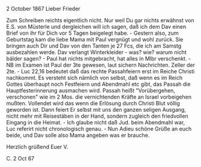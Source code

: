  2 October 1867
Lieber Frieder

Zum Schreiben reichts eigentlich nicht. Nur weil Du gar nichts erwähnst von E.S. von Müsterle und dergleichen will ich sagen, daß ich dem Dav einen Brief von ihr für Dich vor 5 Tagen beigelegt habe. - Gestern also, zum Geburtstag kam die liebe Mama mit Paul vergnügt und wohl zurück. Sie bringen auch Dir und Dav von den Tanten je 27 Fcs, die ich am Samstg ausbezahlen werde. Dav verlangt Winterkleider - was? wie? warum nicht bälder sagen? - Paul hat nichts mitgebracht, hat alles in Mlbr verschenkt. - NB im Examen ist Paul der 3te gewesen, laut sichern Nachrichten. Zeller der 2te. - Luc 22,16 bedeutet daß das rechte Passahfeiern erst im Reiche Christi nachkommt. Es versteht sich nämlich von selbst, daß wenn es im Reich Gottes überhaupt noch Festfeiern und Abendmahl etc gibt, das Passah die Hauptfesterinnerung ausmachen wird. Passah heißt "Vorübergehen, verschonen" wie im 2 Mos. die vernichtenden Kräfte an Israel vorbeigehen mußten. Vollendet wird das wenn die Erlösung durch Christi Blut völlig geworden ist. Dann feiert Er selbst mit uns den ganzen seligen Ausgang, nicht mehr mit Reisestäben in der Hand, sondern zugleich den friedvollen Eingang in die Heimat. - Ich glaube nicht daß Jud. beim Abendmahl war, Luc referirt nicht chronologisch genau. - Nun Adieu schöne Grüße an euch beide, und Dav solle also Mama angeben was er brauche.

 Herzlich grüßend Euer V.

C. 2 Oct 67
